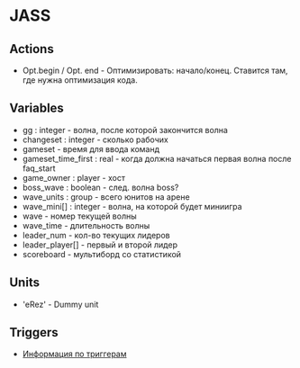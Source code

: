 # JASS

## Actions

* Opt.begin / Opt. end - Оптимизировать: начало/конец. Ставится там, где нужна оптимизация кода.

## Variables

* gg : integer - волна, после которой закончится волна
* changeset : integer - сколько рабочих
* gameset - время для ввода команд
* gameset_time_first : real - когда должна начаться первая волна после faq_start
* game_owner : player - хост
* boss_wave : boolean - след. волна boss?
* wave_units : group - всего юнитов на арене
* wave_mini[] : integer - волна, на которой будет миниигра
* wave - номер текущей волны
* wave_time - длительность волны
* leader_num - кол-во текущих лидеров
* leader_player[] - первый и второй лидер
* scoreboard - мультиборд со статистикой

## Units

* 'eRez' - Dummy unit

## Triggers

* [Информация по триггерам](Triggers.md)
